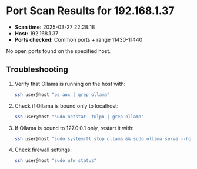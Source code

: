 # Port Scan Results for 192.168.1.37

- **Scan time:** 2025-03-27 22:28:18
- **Host:** 192.168.1.37
- **Ports checked:** Common ports + range 11430-11440

No open ports found on the specified host.

## Troubleshooting

1. Verify that Ollama is running on the host with:
   ```bash
   ssh user@host "ps aux | grep ollama"
   ```

2. Check if Ollama is bound only to localhost:
   ```bash
   ssh user@host "sudo netstat -tulpn | grep ollama"
   ```

3. If Ollama is bound to 127.0.0.1 only, restart it with:
   ```bash
   ssh user@host "sudo systemctl stop ollama && sudo ollama serve --host 0.0.0.0"
   ```

4. Check firewall settings:
   ```bash
   ssh user@host "sudo ufw status"
   ```
